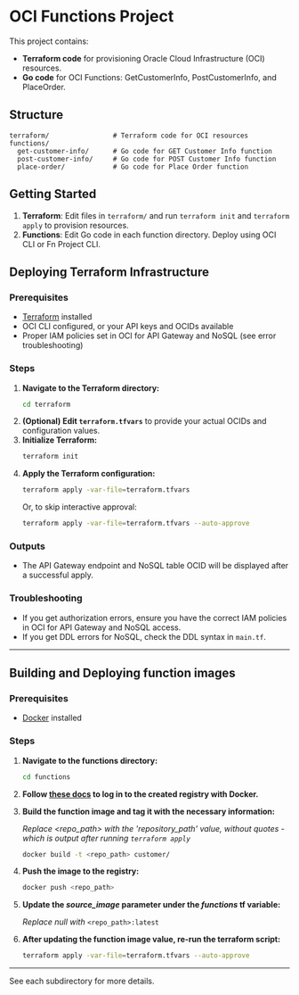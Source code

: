 # OCI Functions Project

This project contains:
- **Terraform code** for provisioning Oracle Cloud Infrastructure (OCI) resources.
- **Go code** for OCI Functions: GetCustomerInfo, PostCustomerInfo, and PlaceOrder.

## Structure
```
terraform/                # Terraform code for OCI resources
functions/
  get-customer-info/      # Go code for GET Customer Info function
  post-customer-info/     # Go code for POST Customer Info function
  place-order/            # Go code for Place Order function
```

## Getting Started
1. **Terraform**: Edit files in `terraform/` and run `terraform init` and `terraform apply` to provision resources.
2. **Functions**: Edit Go code in each function directory. Deploy using OCI CLI or Fn Project CLI.

## Deploying Terraform Infrastructure

### Prerequisites
- [Terraform](https://www.terraform.io/downloads.html) installed
- OCI CLI configured, or your API keys and OCIDs available
- Proper IAM policies set in OCI for API Gateway and NoSQL (see error troubleshooting)

### Steps
1. **Navigate to the Terraform directory:**
   ```sh
   cd terraform
   ```
2. **(Optional) Edit `terraform.tfvars`** to provide your actual OCIDs and configuration values.
3. **Initialize Terraform:**
   ```sh
   terraform init
   ```
4. **Apply the Terraform configuration:**
   ```sh
   terraform apply -var-file=terraform.tfvars
   ```
   Or, to skip interactive approval:
   ```sh
   terraform apply -var-file=terraform.tfvars --auto-approve
   ```

### Outputs
- The API Gateway endpoint and NoSQL table OCID will be displayed after a successful apply.
### Troubleshooting
- If you get authorization errors, ensure you have the correct IAM policies in OCI for API Gateway and NoSQL access.
- If you get DDL errors for NoSQL, check the DDL syntax in `main.tf`.

---
## Building and Deploying function images
### Prerequisites 
- [Docker](https://docs.docker.com/engine/install/) installed

### Steps
1. **Navigate to the functions directory:**
   ```sh
   cd functions
   ```
2. **Follow [these docs](https://docs.oracle.com/en-us/iaas/Content/Functions/Tasks/functionslogintoocir.htm) to log in to the created registry with Docker.**
3. **Build the function image and tag it with the necessary information:**
   
   *Replace <repo_path> with the 'repository_path' value, without quotes - which is output after running `terraform apply`*
   ```sh
   docker build -t <repo_path> customer/
   ```
4. **Push the image to the registry:**
   ```sh
   docker push <repo_path>
   ```
5. **Update the *source_image* parameter under the *functions* tf variable:**

   *Replace null with* `<repo_path>:latest` 

6. **After updating the function image value, re-run the terraform script:**
   ```sh
   terraform apply -var-file=terraform.tfvars --auto-approve
   ```
---

See each subdirectory for more details. 

